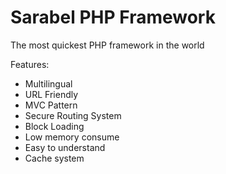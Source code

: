 # Sarabel PHP Framework
The most quickest PHP framework in the world

Features:
- Multilingual
- URL Friendly
- MVC Pattern
- Secure Routing System
- Block Loading
- Low memory consume
- Easy to understand
- Cache system
